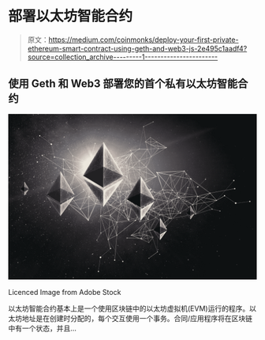 # 部署以太坊智能合约

> 原文：<https://medium.com/coinmonks/deploy-your-first-private-ethereum-smart-contract-using-geth-and-web3-js-2e495c1aadf4?source=collection_archive---------1----------------------->

## 使用 Geth 和 Web3 部署您的首个私有以太坊智能合约

![](img/691b0a07013d91f62784c56df2ecac84.png)

Licenced Image from Adobe Stock

以太坊智能合约基本上是一个使用区块链中的以太坊虚拟机(EVM)运行的程序。以太坊地址是在创建时分配的，每个交互使用一个事务。合同/应用程序将在区块链中有一个状态，并且…
